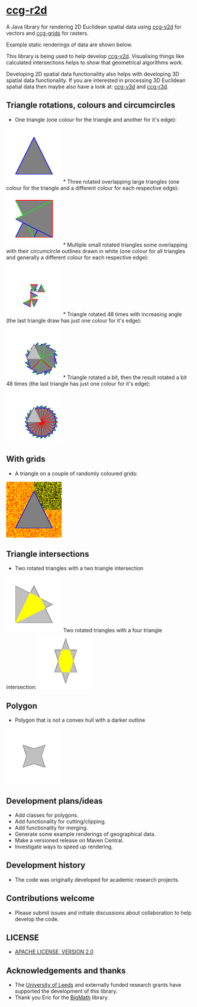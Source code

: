 # [ccg-r2d](https://github.com/agdturner/ccg-r2d)
A Java library for rendering 2D Euclidean spatial data using [ccg-v2d](https://github.com/agdturner/ccg-v2d) for vectors and [ccg-grids](https://github.com/agdturner/ccg-grids) for rasters.

Example static renderings of data are shown below.

This library is being used to help develop [ccg-v2d](https://github.com/agdturner/ccg-v2d). Visualising things like calculated intersections helps to show that geometrical algorithms work.

Developing 2D spatial data functionaility also helps with developing 3D spatial data functionality. If you are interested in processing 3D Euclidean spatial data then maybe also have a look at: [ccg-v3d](https://github.com/agdturner/ccg-v3d) and [ccg-r3d](https://github.com/agdturner/ccg-r3d).

## Triangle rotations, colours and circumcircles
* One triangle (one colour for the triangle and another for it's edge):
<img alt="One triangle" src="data/output/test/test0.png" />
* Three rotated overlapping large triangles (one colour for the triangle and a different colour for each respective edge):
<img alt="Three rotated overlapping large triangles" src="data/output/test/test1.png" />
* Multiple small rotated triangles some overlapping with their circumcircle outlines drawn in white (one colour for all triangles and generally a different colour for each respective edge):
<img alt="Multiple small rotated triangles some overlapping with their circumcircle outlines drawn in white" src="data/output/test/test2.png" />
* Triangle rotated 48 times with increasing angle (the last triangle draw has just one colour for it's edge):
<img alt="Triangle rotated 48 times with increasing angle" src="data/output/test/test3.png" />
* Triangle rotated a bit, then the result rotated a bit 48 times (the last triangle has just one colour for it's edge):
<img alt="Triangle rotated a bit, then the result rotated a bit 48 times" src="data/output/test/test4.png" />

## With grids
* A triangle on a couple of randomly coloured grids:
<img alt="A triangle on a couple of randomly coloured grids" src="data/output/test/test0_grid.png" />

## Triangle intersections
* Two rotated triangles with a two triangle intersection
<img alt="A first rendering of a triangle on a couple of randomly coloured grids" src="data/output/test/test6.png" />
Two rotated triangles with a four triangle intersection:
<img alt="Two rotated triangles with a four triangle intersection" src="data/output/test/test7.png" />

## Polygon
* Polygon that is not a convex hull with a darker outline
<img alt="Polygon that is not a convex hull with a darker outline" src="data/output/test/test_polygons0.png" />
  
## Development plans/ideas
- Add classes for polygons. 
- Add functionality for cutting/clipping.
- Add functionality for merging.
- Generate some example renderings of geographical data.
- Make a versioned release on Maven Central.
- Investigate ways to speed up rendering.

## Development history
- The code was originally developed for academic research projects.

## Contributions welcome
- Please submit issues and initiate discussions about collaboration to help develop the code.

## LICENSE
- [APACHE LICENSE, VERSION 2.0](https://www.apache.org/licenses/LICENSE-2.0)

## Acknowledgements and thanks
- The [University of Leeds](http://www.leeds.ac.uk) and externally funded research grants have supported the development of this library.
- Thank you Eric for the [BigMath](https://github.com/eobermuhlner/big-math) library.

